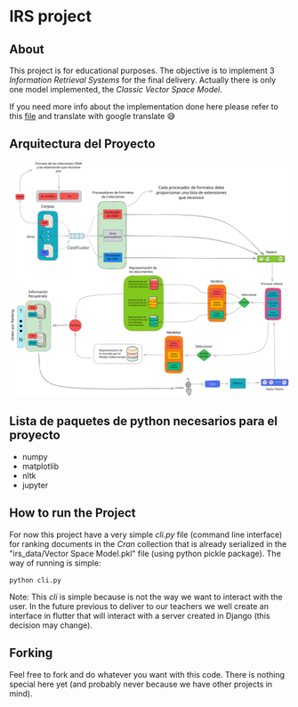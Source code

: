 # IRS project

## About

This project is for educational purposes. The objective is to implement 3 *Information Retrieval Systems* for the final delivery. Actually there is only one model implemented, the *Classic Vector Space Model*.

If you need more info about the implementation done here please refer to this [file](Pre-entrega.md) and translate with google translate 😅

## Arquitectura del Proyecto

![Arquitectura Inicial](Project-architecture.excalidraw.svg)

## Lista de paquetes de python necesarios para el proyecto

- numpy
- matplotlib
- nltk
- jupyter

## How to run the Project

For now this project have a very simple *cli.py* file (command line interface) for ranking documents in the *Cran* collection that is already serialized in the "irs_data/Vector Space Model.pkl" file (using python pickle package).
The way of running is simple:

```shell
python cli.py
```

Note: This *cli* is simple because is not the way we want to interact with the user. In the future previous to deliver to our teachers we well create an interface in flutter that will interact with a server created in Django (this decision may change).

## Forking

Feel free to fork and do whatever you want with this code. There is nothing special here yet (and probably never because we have other projects in mind).
